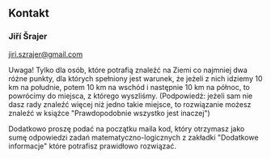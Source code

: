 ## Kontakt

### Jiří Šrajer

[jiri.szrajer@gmail.com](mailto:jiri.szrajer@gmail.com)

Uwaga! Tylko dla osób, które potrafią znaleźć na Ziemi
co najmniej dwa różne punkty, dla których spełniony jest warunek, że jeżeli
z nich idziemy 10 km na południe, potem 10 km na wschód
i następnie 10 km na północ, to powrócimy do miejsca,
z którego wyszliśmy.
(Podpowiedź: jeżeli sam nie dasz rady znaleźć więcej niż
jedno takie miejsce, to rozwiązanie możesz znaleźć w książce
"Prawdopodobnie wszystko jest inaczej")

Dodatkowo proszę podać na początku maila kod, który otrzymasz jako sumę odpowiedzi
zadań matematyczno-logicznych z zakładki "Dodatkowe informacje"
które potrafisz prawidłowo rozwiązać.
